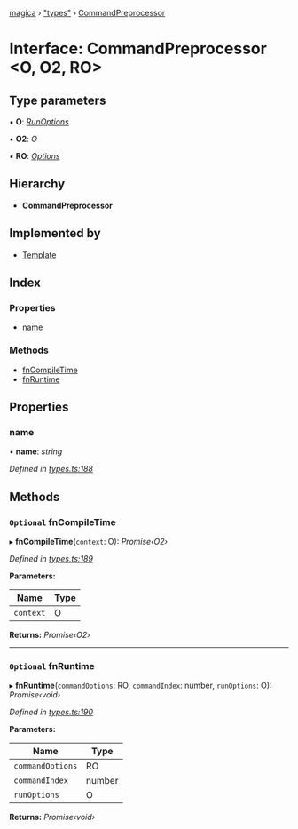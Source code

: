 [magica](../README.md) › ["types"](../modules/_types_.md) › [CommandPreprocessor](_types_.commandpreprocessor.md)

# Interface: CommandPreprocessor <**O, O2, RO**>

## Type parameters

▪ **O**: *[RunOptions](_types_.runoptions.md)*

▪ **O2**: *O*

▪ **RO**: *[Options](_types_.options.md)*

## Hierarchy

* **CommandPreprocessor**

## Implemented by

* [Template](../classes/_main_template_template_.template.md)

## Index

### Properties

* [name](_types_.commandpreprocessor.md#name)

### Methods

* [fnCompileTime](_types_.commandpreprocessor.md#optional-fncompiletime)
* [fnRuntime](_types_.commandpreprocessor.md#optional-fnruntime)

## Properties

###  name

• **name**: *string*

*Defined in [types.ts:188](https://github.com/cancerberoSgx/magica/blob/8fb28f9/src/types.ts#L188)*

## Methods

### `Optional` fnCompileTime

▸ **fnCompileTime**(`context`: O): *Promise‹O2›*

*Defined in [types.ts:189](https://github.com/cancerberoSgx/magica/blob/8fb28f9/src/types.ts#L189)*

**Parameters:**

Name | Type |
------ | ------ |
`context` | O |

**Returns:** *Promise‹O2›*

___

### `Optional` fnRuntime

▸ **fnRuntime**(`commandOptions`: RO, `commandIndex`: number, `runOptions`: O): *Promise‹void›*

*Defined in [types.ts:190](https://github.com/cancerberoSgx/magica/blob/8fb28f9/src/types.ts#L190)*

**Parameters:**

Name | Type |
------ | ------ |
`commandOptions` | RO |
`commandIndex` | number |
`runOptions` | O |

**Returns:** *Promise‹void›*
